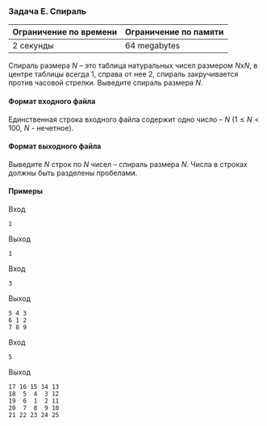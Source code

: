 ### Задача E. Спираль

| Ограничение по времени | Ограничение по памяти |
| :--------------------- | :-------------------- |
| 2 секунды              | 64 megabytes          |

Спираль размера $N$ – это таблица натуральных чисел размером $N$x$N$, в центре таблицы всегда 1, справа от нее 2, спираль закручивается против часовой стрелки. Выведите спираль размера $N$.

#### Формат входного файла

Единственная строка входного файла содержит одно число – $N$ ($1 \le N < 100$, $N$ - нечетное).

#### Формат выходного файла

Выведите $N$ строк по $N$ чисел – спираль размера $N$. Числа в строках должны быть разделены пробелами.

#### Примеры

Вход

```
1
```

Выход

```
1
```

Вход

```
3
```

Выход

```
5 4 3
6 1 2
7 8 9
```

Вход

```
5
```

Выход

```
17 16 15 14 13
18  5  4  3 12
19  6  1  2 11
20  7  8  9 10
21 22 23 24 25
```
